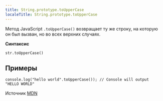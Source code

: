 ```yaml
---
title: String.prototype.toUpperCase
localeTitle: String.prototype.toUpperCase
---
```

Метод JavaScript `.toUpperCase()` возвращает ту же строку, на которую он был вызван, но во всех верхних случаях.

**Синтаксис**
```
str.toUpperCase() 
```

## Примеры
```
console.log("hello world".toUpperCase()); // Console will output "HELLO WORLD" 
```

Источник [MDN](https://developer.mozilla.org/en-US/docs/Web/JavaScript/Reference/Global_Objects/String/toUpperCase)